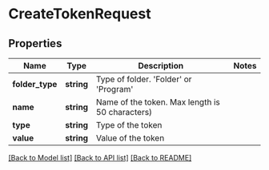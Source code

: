 # CreateTokenRequest

## Properties
Name | Type | Description | Notes
------------ | ------------- | ------------- | -------------
**folder_type** | **string** | Type of folder.  &#39;Folder&#39; or &#39;Program&#39; | 
**name** | **string** | Name of the token. Max length is 50 characters) | 
**type** | **string** | Type of the token | 
**value** | **string** | Value of the token | 

[[Back to Model list]](../README.md#documentation-for-models) [[Back to API list]](../README.md#documentation-for-api-endpoints) [[Back to README]](../README.md)



